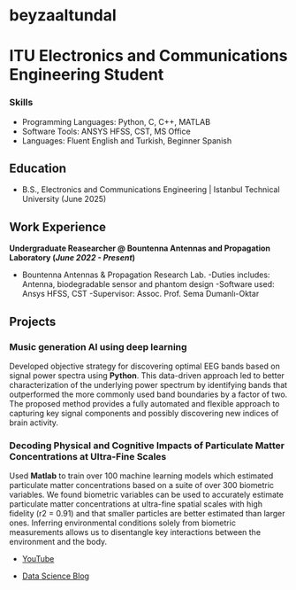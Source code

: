 # beyzaaltundal

# ITU Electronics and Communications Engineering Student

### Skills
- Programming Languages: Python, C, C++, MATLAB
- Software Tools:  ANSYS HFSS, CST, MS Office
- Languages: Fluent English and Turkish, Beginner Spanish

## Education			        		
- B.S., Electronics and Communications Engineering | Istanbul Technical University (June 2025)

## Work Experience
**Undergraduate Reasearcher @ Bountenna Antennas and Propagation Laboratory (_June 2022 - Present_)**
- Bountenna Antennas & Propagation Research Lab.
-Duties includes: Antenna, biodegradable sensor and phantom design
-Software used: Ansys HFSS, CST
-Supervisor: Assoc. Prof. Sema Dumanlı-Oktar


## Projects
### Music generation AI using deep learning

Developed objective strategy for discovering optimal EEG bands based on signal power spectra using **Python**. This data-driven approach led to better characterization of the underlying power spectrum by identifying bands that outperformed the more commonly used band boundaries by a factor of two. The proposed method provides a fully automated and flexible approach to capturing key signal components and possibly discovering new indices of brain activity.



### Decoding Physical and Cognitive Impacts of Particulate Matter Concentrations at Ultra-Fine Scales

Used **Matlab** to train over 100 machine learning models which estimated particulate matter concentrations based on a suite of over 300 biometric variables. We found biometric variables can be used to accurately estimate particulate matter concentrations at ultra-fine spatial scales with high fidelity (r2 = 0.91) and that smaller particles are better estimated than larger ones. Inferring environmental conditions solely from biometric measurements allows us to disentangle key interactions between the environment and the body.


- [YouTube](https://www.youtube.com/@BeyzaAltundal)

- [Data Science Blog](https://medium.com/@shawhin)
